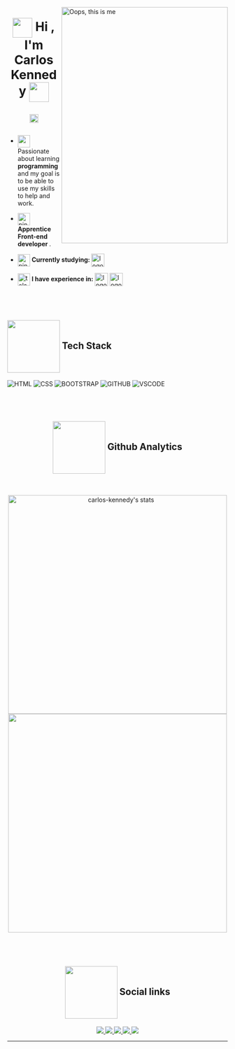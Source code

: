 <img align="right" title="Oops, this is me" height="540em" width="380em"
     src="https://gist.githubusercontent.com/carlos-kennedy/d1360c0c8b6a82c0be16c688ee9e1425/raw/e3b47ae3ed969c3457b8cb765b876705f65cc206/githubcardv2.svg">
     
<h1 align="center">
 <img src="https://media1.giphy.com/media/iigp4VDyf5dCLRlGkm/giphy.gif" align="center" width="45px">
     Hi , I'm Carlos Kennedy
     <img src="https://media1.giphy.com/media/iigp4VDyf5dCLRlGkm/giphy.gif" align="center"  width="45px">
     
<p align="center"> 
     <img height="20em" src="https://komarev.com/ghpvc/?username=carlos-kennedy&color=E5CE5B" alt="Visualizações no perfil"/> 
</p> 

</h1>

  - <p align="left"> <img src="https://c.tenor.com/TZyciZ_VKUgAAAAi/buenos-dias.gif" align="center"  width="28px"> Passionate about learning <strong> programming </strong> and my goal is to be able to use my skills to help and work. </p>
  
  - <p align="left"> <img src="https://c.tenor.com/ooCje3Ear_UAAAAi/penguin-catscafe.gif" align="center" width="28px" alt="pinguimAndandoComCafé"><strong> Apprentice Front-end developer </strong>. </p>
   
  - <p align="left"> <img src="https://c.tenor.com/tKYbGz3wNCAAAAAi/catscafe-penguin.gif" align="center" width="28px" alt="pinguimNoComputador"> <strong> Currently studying: </strong> <img src="https://cdn.jsdelivr.net/gh/devicons/devicon/icons/javascript/javascript-original.svg" align="center" width="30px" title="JavaScript" alt="logoJavascript" /> </p>
 
   
 - <img src="https://c.tenor.com/9LLhY-WtfbcAAAAi/afas-software-afas.gif" align="center" width="28px" alt="telaFlutuanteDeDadors"> <strong> I have experience in:</strong> <img align="center" width="30px" src="https://cdn.jsdelivr.net/gh/devicons/devicon/icons/html5/html5-plain.svg" title="HTML:5" alt="logoHtml5"/>  <img align="center" width="30px" src="https://cdn.jsdelivr.net/gh/devicons/devicon/icons/css3/css3-plain.svg" title="CSS3" alt="logoCSS3" />
          
      
  <br><br>

  <h2 align="left"> <img src="https://www.puttiapps.com/wp-content/uploads/2021/05/programming.gif" align="center"  width="120px"> Tech Stack </h2>
  
  
  ![HTML](https://img.shields.io/badge/-HTML-05122A?style=for-the-badge&logo=html5)
  ![CSS](https://img.shields.io/badge/-css-05122A?style=for-the-badge&logo=css3)
  ![BOOTSTRAP](https://img.shields.io/badge/-Bootstrap-05122A?style=for-the-badge&logo=bootstrap)
  ![GITHUB](https://img.shields.io/badge/-Github-05122A?style=for-the-badge&logo=github)
  ![VSCODE](https://img.shields.io/badge/-VScode-05122A?style=for-the-badge&logo=visualstudiocode)
 
  
  <br><br>
   
  <h2 align="center">
     <img src="https://media2.giphy.com/media/gniz0qUijH8T7yRQWR/giphy.gif?cid=ecf05e473agd0bxkdh8hxhm94ek4xzrabqzq2lyp2nsf67uy&rid=giphy.gif&ct=s" align="center"  width="120px">
     Github Analytics </h2>
  <br>
  
  <p align="center">
      <img width="500em" align="center"  src="https://github-readme-stats.vercel.app/api?username=carlos-kennedy&show_icons=true&theme=midnight-purple" alt="carlos-kennedy's stats"/>
      <img width="500em"  align="center"  src="https://github-readme-stats.vercel.app/api/top-langs/?username=carlos-kennedy&layout=compact&theme=midnight-purple"/>
  </p>
  
  <br><br>

  <h2 align="center"> <img src="https://media1.giphy.com/media/wIVCkv3bcsBwFyESSC/giphy.gif" align="center"  width="120px"> Social links </h2>
    
<p align="center">

<a target="_blank" href="https://www.instagram.com/carlos.kny.carlos/">
  <img src="https://img.shields.io/badge/-instagram-05122A?style=for-the-badge&logo=instagram">
  </a>
<a target="_blank" href="https://twitter.com/Carlozotas">
  <img src="https://img.shields.io/badge/-twitter-05122A?style=for-the-badge&logo=twitter"> 
  </a> 
<a target="_blank" href="https://github.com/carlos-kennedy">
  <img src="https://img.shields.io/badge/-github-05122A?style=for-the-badge&logo=github"> 
  </a>
<a target="_blank" href="https://www.linkedin.com/in/carloskennedydev/">
  <img src="https://img.shields.io/badge/-linkedin-05122A?style=for-the-badge&logo=linkedin">
  </a> 
<a target="_blank" href="https://www.facebook.com/carlos.ky.3990">
  <img src="https://img.shields.io/badge/-facebook-05122A?style=for-the-badge&logo=facebook">
  </a>
  </p>
                                                 
<hr>
